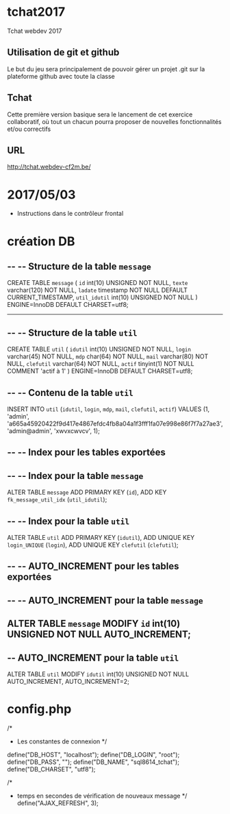 # tchat2017
Tchat webdev 2017
## Utilisation de git et github
Le but du jeu sera principalement de pouvoir gérer un projet .git sur la plateforme github avec toute la classe
## Tchat
Cette première version basique sera le lancement de cet exercice collaboratif, où tout un chacun pourra proposer de nouvelles fonctionnalités et/ou correctifs
## URL
http://tchat.webdev-cf2m.be/

# 2017/05/03

- Instructions dans le contrôleur frontal

# création DB

--
-- Structure de la table `message`
--

CREATE TABLE `message` (
  `id` int(10) UNSIGNED NOT NULL,
  `texte` varchar(120) NOT NULL,
  `ladate` timestamp NOT NULL DEFAULT CURRENT_TIMESTAMP,
  `util_idutil` int(10) UNSIGNED NOT NULL
) ENGINE=InnoDB DEFAULT CHARSET=utf8;

-- --------------------------------------------------------

--
-- Structure de la table `util`
--

CREATE TABLE `util` (
  `idutil` int(10) UNSIGNED NOT NULL,
  `login` varchar(45) NOT NULL,
  `mdp` char(64) NOT NULL,
  `mail` varchar(80) NOT NULL,
  `clefutil` varchar(64) NOT NULL,
  `actif` tinyint(1) NOT NULL COMMENT 'actif à 1'
) ENGINE=InnoDB DEFAULT CHARSET=utf8;

--
-- Contenu de la table `util`
--

INSERT INTO `util` (`idutil`, `login`, `mdp`, `mail`, `clefutil`, `actif`) VALUES
(1, 'admin', 'a665a45920422f9d417e4867efdc4fb8a04a1f3fff1fa07e998e86f7f7a27ae3', 'admin@admin', 'xwvxcwvcv', 1);

--
-- Index pour les tables exportées
--

--
-- Index pour la table `message`
--
ALTER TABLE `message`
  ADD PRIMARY KEY (`id`),
  ADD KEY `fk_message_util_idx` (`util_idutil`);

--
-- Index pour la table `util`
--
ALTER TABLE `util`
  ADD PRIMARY KEY (`idutil`),
  ADD UNIQUE KEY `login_UNIQUE` (`login`),
  ADD UNIQUE KEY `clefutil` (`clefutil`);

--
-- AUTO_INCREMENT pour les tables exportées
--

--
-- AUTO_INCREMENT pour la table `message`
--
ALTER TABLE `message`
  MODIFY `id` int(10) UNSIGNED NOT NULL AUTO_INCREMENT;
--
-- AUTO_INCREMENT pour la table `util`
--
ALTER TABLE `util`
  MODIFY `idutil` int(10) UNSIGNED NOT NULL AUTO_INCREMENT, AUTO_INCREMENT=2;


# config.php

/* 
 * Les constantes de connexion
 */

define("DB_HOST", "localhost");
define("DB_LOGIN", "root");
define("DB_PASS", "");
define("DB_NAME", "sql8614_tchat");
define("DB_CHARSET", "utf8");

/*
 * temps en secondes de vérification de nouveaux message
 */
define("AJAX_REFRESH", 3);